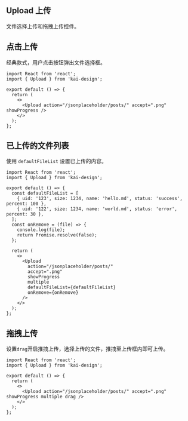 ## Upload 上传

文件选择上传和拖拽上传控件。

## 点击上传

经典款式，用户点击按钮弹出文件选择框。

```tsx
import React from 'react';
import { Upload } from 'kai-design';

export default () => {
  return (
    <>
      <Upload action="/jsonplaceholder/posts/" accept=".png" showProgress />
    </>
  );
};
```

## 已上传的文件列表

使用 `defaultFileList` 设置已上传的内容。

```tsx
import React from 'react';
import { Upload } from 'kai-design';

export default () => {
  const defaultFileList = [
    { uid: '123', size: 1234, name: 'hello.md', status: 'success', percent: 100 },
    { uid: '122', size: 1234, name: 'world.md', status: 'error', percent: 30 },
  ];
  const onRemove = (file) => {
    console.log(file);
    return Promise.resolve(false);
  };

  return (
    <>
      <Upload
        action="/jsonplaceholder/posts/"
        accept=".png"
        showProgress
        multiple
        defaultFileList={defaultFileList}
        onRemove={onRemove}
      />
    </>
  );
};
```

## 拖拽上传

设置`drag`开启推拽上传，选择上传的文件，推拽至上传框内即可上传。

```tsx
import React from 'react';
import { Upload } from 'kai-design';

export default () => {
  return (
    <>
      <Upload action="/jsonplaceholder/posts/" accept=".png" showProgress multiple drag />
    </>
  );
};
```

<API></API>

